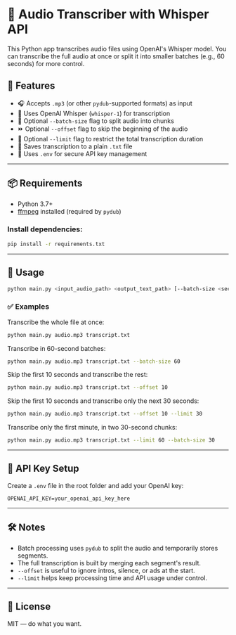 # 📝 Audio Transcriber with Whisper API

This Python app transcribes audio files using OpenAI's Whisper model. You can transcribe the full audio at once or split it into smaller batches (e.g., 60 seconds) for more control.

## 🚀 Features

- 🎧 Accepts `.mp3` (or other `pydub`-supported formats) as input
- 🧠 Uses OpenAI Whisper (`whisper-1`) for transcription
- 🔀 Optional `--batch-size` flag to split audio into chunks
- ⏩ Optional `--offset` flag to skip the beginning of the audio
- 🎯 Optional `--limit` flag to restrict the total transcription duration
- 💾 Saves transcription to a plain `.txt` file
- 🔐 Uses `.env` for secure API key management

---

## 📦 Requirements

- Python 3.7+
- [ffmpeg](https://ffmpeg.org/download.html) installed (required by `pydub`)

### Install dependencies:

```bash
pip install -r requirements.txt
```

---

## 🔧 Usage

```bash
python main.py <input_audio_path> <output_text_path> [--batch-size <seconds>] [--offset <seconds>] [--limit <seconds>]
```

### ✅ Examples

Transcribe the whole file at once:

```bash
python main.py audio.mp3 transcript.txt
```

Transcribe in 60-second batches:

```bash
python main.py audio.mp3 transcript.txt --batch-size 60
```

Skip the first 10 seconds and transcribe the rest:

```bash
python main.py audio.mp3 transcript.txt --offset 10
```

Skip the first 10 seconds and transcribe only the next 30 seconds:

```bash
python main.py audio.mp3 transcript.txt --offset 10 --limit 30
```

Transcribe only the first minute, in two 30-second chunks:

```bash
python main.py audio.mp3 transcript.txt --limit 60 --batch-size 30
```

---

## 🔐 API Key Setup

Create a `.env` file in the root folder and add your OpenAI key:

```
OPENAI_API_KEY=your_openai_api_key_here
```

---

## 🛠️ Notes

- Batch processing uses `pydub` to split the audio and temporarily stores segments.
- The full transcription is built by merging each segment's result.
- `--offset` is useful to ignore intros, silence, or ads at the start.
- `--limit` helps keep processing time and API usage under control.

---

## 📄 License

MIT — do what you want.
